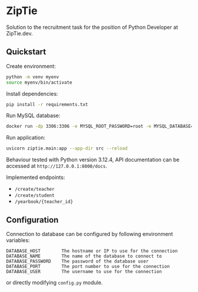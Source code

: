 # ZipTie

Solution to the recruitment task for the position of Python Developer at ZipTie.dev.


## Quickstart

Create environment:
```Bash
python -m venv myenv
source myenv/bin/activate
```

Install dependencies:
```Bash
pip install -r requirements.txt
```

Run MySQL database:
```Bash
docker run -dp 3306:3306 -e MYSQL_ROOT_PASSWORD=root -e MYSQL_DATABASE=school mysql:9.0.1
```

Run application:
```Bash
uvicorn ziptie.main:app --app-dir src --reload
```

Behaviour tested with Python version 3.12.4, API documentation can be accessed at `http://127.0.0.1:8000/docs`.

Implemented endpoints:
- `/create/teacher`
- `/create/student`
- `/yearbook/{teacher_id}`


## Configuration

Connection to database can be configured by following environment variables:
```
DATABASE_HOST        The hostname or IP to use for the connection
DATABASE_NAME        The name of the database to connect to
DATABASE_PASSWORD    The password of the database user
DATABASE_PORT        The port number to use for the connection
DATABASE_USER        The username to use for the connection
```

or directly modifying `config.py` module.
